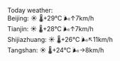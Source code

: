 Today weather:  
Beijing: ☀️   🌡️+29°C 🌬️↑7km/h  
Tianjin: ☀️   🌡️+28°C 🌬️↑7km/h  
Shijiazhuang: ☀️   🌡️+26°C 🌬️↖11km/h  
Tangshan: ☀️   🌡️+24°C 🌬️→8km/h  
